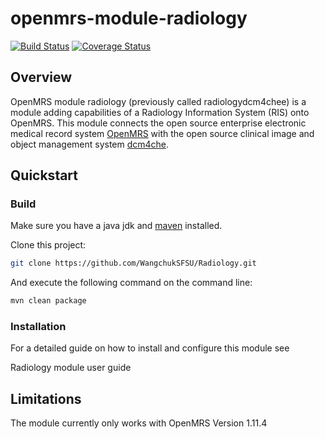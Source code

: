 # openmrs-module-radiology

[![Build Status](https://secure.travis-ci.org/openmrs/openmrs-module-radiology.png?branch=master)](https://travis-ci.org/openmrs/openmrs-module-radiology) [![Coverage Status](https://coveralls.io/repos/openmrs/openmrs-module-radiology/badge.svg?branch=master&service=github)](https://coveralls.io/github/openmrs/openmrs-module-radiology?branch=master)

## Overview

OpenMRS module radiology (previously called radiologydcm4chee) is a module adding capabilities of a Radiology
Information System (RIS) onto OpenMRS. This module connects the open source
enterprise electronic medical record system [OpenMRS](http://www.openmrs.org)
with the open source clinical image and object management system
[dcm4che](http://www.dcm4che.org).

## Quickstart

### Build

Make sure you have a java jdk and [maven](https://maven.apache.org/) installed.

Clone this project:
```bash
git clone https://github.com/WangchukSFSU/Radiology.git
```

And execute the following command on the command line:
```bash
mvn clean package
```

### Installation

For a detailed guide on how to install and configure this module see

Radiology module user guide

## Limitations

The module currently only works with OpenMRS Version 1.11.4
